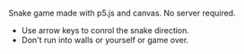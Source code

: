 Snake game made with p5.js and canvas. No server required.

- Use arrow keys to conrol the snake direction.
- Don't run into walls or yourself or game over.
